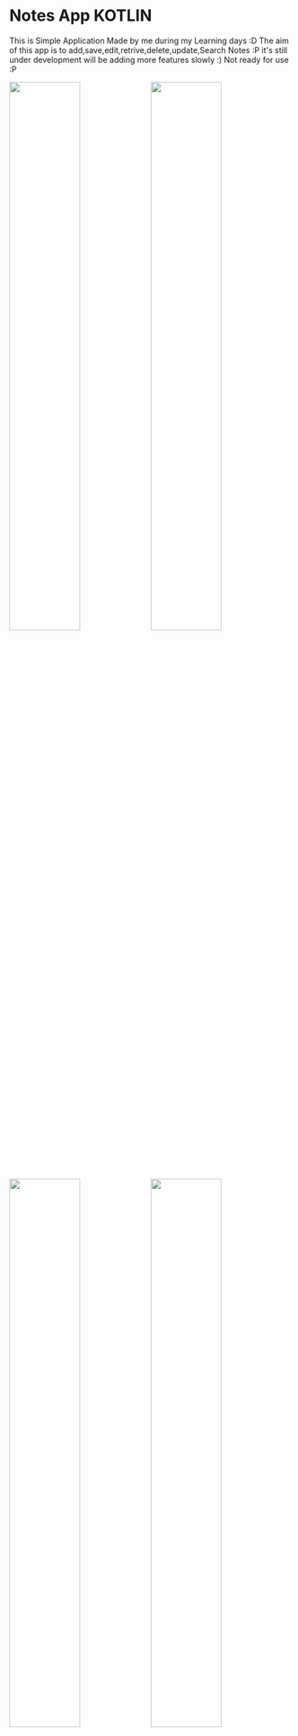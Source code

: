 # Notes App KOTLIN
This is Simple Application Made by me during my Learning days :D 
The aim of this app is to add,save,edit,retrive,delete,update,Search Notes :P 
it's still under development will be adding more features slowly :) 
Not ready for use :P 

<img src="https://user-images.githubusercontent.com/16434154/40385981-1643effc-5e26-11e8-8d11-1b2fdeded4a7.png" width="50%" ><img src="https://user-images.githubusercontent.com/16434154/40385922-d79f1718-5e25-11e8-8dd8-fc5d13d2961b.png" width="50%" >
<img src="https://user-images.githubusercontent.com/16434154/40385936-e56631ba-5e25-11e8-9135-0fbbfe5ba0da.png" width="50%" ><img src="https://user-images.githubusercontent.com/16434154/40387166-8992900a-5e29-11e8-8aca-3b2738ba3d05.png" width="50%" >
